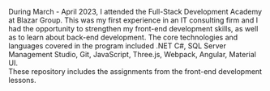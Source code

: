 During March - April 2023, I attended the Full-Stack Development Academy at Blazar Group. 
This was my first experience in an IT consulting firm and I had the opportunity to strengthen my front-end development skills, as well as to learn about back-end development. 
The core technologies and languages covered in the program included .NET C#, SQL Server Management Studio, Git, JavaScript, Three.js, Webpack, Angular, Material UI.
<br>
These repository includes the assignments from the front-end development lessons.
